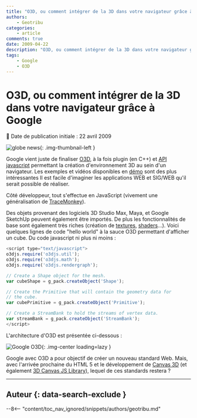 ```yaml
---
title: "O3D, ou comment intégrer de la 3D dans votre navigateur grâce à Google"
authors:
    - Geotribu
categories:
    - article
comments: true
date: 2009-04-22
description: "O3D, ou comment intégrer de la 3D dans votre navigateur grâce à Google"
tags:
    - Google
    - O3D
---
```


# O3D, ou comment intégrer de la 3D dans votre navigateur grâce à Google

:calendar: Date de publication initiale : 22 avril 2009

![globe news](https://cdn.geotribu.fr/img/internal/icons-rdp-news/world.png){: .img-thumbnail-left }

Google vient juste de finaliser [O3D](http://code.google.com/apis/o3d/), à la fois plugin (en C++) et [API javascript](http://code.google.com/apis/o3d/docs/utilitylist.html) permettant la création d'environnement 3D au sein d'un navigateur. Les exemples et vidéos disponibles en [démo](http://code.google.com/apis/o3d/docs/samplesdirectory.html) sont des plus intéressantes Il est facile d'imaginer les applications WEB et SIG/WEB qu'il serait possible de réaliser.

Côté développeur, tout s'effectue en JavaScript (vivement une généralisation de [TraceMonkey](http://3liz.com/blog/rldhont/index.php/2008/08/23/174-tracemonkey-une-bonne-nouvelle-pour-le-sig-en-javascript)).

Des objets provenant des logiciels 3D Studio Max, Maya, et Google SketchUp peuvent également être importés. De plus les fonctionnalités de base sont également très riches (création de [textures](http://code.google.com/apis/o3d/docs/samplesdirectory.html#textures), [shaders](http://code.google.com/apis/o3d/docs/samplesdirectory.html#shaders)...). Voici quelques lignes de code "hello world" à la sauce O3D permettant d'afficher un cube. Du code javascript ni plus ni moins :  

```javascript
<script type="text/javascript">
o3djs.require('o3djs.util');
o3djs.require('o3djs.math');
o3djs.require('o3djs.rendergraph');

// Create a Shape object for the mesh.
var cubeShape = g_pack.createObject('Shape');

// Create the Primitive that will contain the geometry data for
// the cube.
var cubePrimitive = g_pack.createObject('Primitive');

// Create a StreamBank to hold the streams of vertex data.
var streamBank = g_pack.createObject('StreamBank');
</script>
```

L'architecture d'O3D est présentée ci-dessous :

![Google O3D](https://cdn.geotribu.fr/img/articles-blog-rdp/capture-ecran/google_o3d_schema_software_stack.png "Google O3D"){: .img-center loading=lazy }

Google avec O3D a pour objectif de créer un nouveau standard Web. Mais, avec l'arrivée prochaine du HTML 5 et le développement de [Canvas 3D](https://wiki.mozilla.org/Canvas:3D) (et également [3D Canvas JS Library](http://www.c3dl.org/)), lequel de ces standards restera ?

----

## Auteur {: data-search-exclude }

--8<-- "content/toc_nav_ignored/snippets/authors/geotribu.md"
